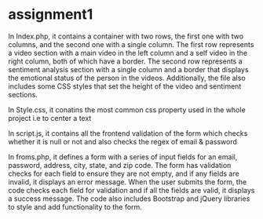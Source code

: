 # assignment1
In Index.php, it contains a container with two rows, the first one with two columns, and the second one with a single column. The first row represents a video section with a main video in the left column and a self video in the right column, both of which have a border. The second row represents a sentiment analysis section with a single column and a border that displays the emotional status of the person in the videos. Additionally, the file also includes some CSS styles that set the height of the video and sentiment sections.

In Style.css, it conatins the most common css property used in the whole project i.e to center a text

In script.js, it contains all the frontend validation of the form which checks whether it is null or not and also checks the regex of email & password

In froms.php, it defines a form with a series of input fields for an email, password, address, city, state, and zip code. The form has validation checks for each field to ensure they are not empty, and if any fields are invalid, it displays an error message. When the user submits the form, the code checks each field for validation and if all the fields are valid, it displays a success message. The code also includes Bootstrap and jQuery libraries to style and add functionality to the form.
